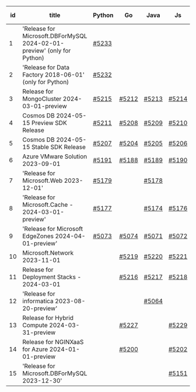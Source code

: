 | id | title | Python | Go | Java | Js | created date | target date | status |
| ------ | ------ | ------ | ------ | ------ | ------ | ------ | ------ | :-----: |
| 1 | 'Release for Microsoft.DBForMySQL 2024-02-01-preview' (only for Python)  | [#5233](https://github.com/Azure/sdk-release-request/issues/5233)  |  |  |  | 06-03 | 06-07 |  |
| 2 | 'Release for Data Factory 2018-06-01' (only for Python)  | [#5232](https://github.com/Azure/sdk-release-request/issues/5232)  |  |  |  | 06-03 | 06-24 |  |
| 3 | Release for MongoCluster 2024-03-01-preview  | [#5215](https://github.com/Azure/sdk-release-request/issues/5215)  | [#5212](https://github.com/Azure/sdk-release-request/issues/5212)  | [#5213](https://github.com/Azure/sdk-release-request/issues/5213)  | [#5214](https://github.com/Azure/sdk-release-request/issues/5214)  | 05-21 | 06-21 | Hold on by Python/ |
| 4 | Cosmos DB 2024-05-15 Preview SDK Release  | [#5211](https://github.com/Azure/sdk-release-request/issues/5211)  | [#5208](https://github.com/Azure/sdk-release-request/issues/5208)  | [#5209](https://github.com/Azure/sdk-release-request/issues/5209)  | [#5210](https://github.com/Azure/sdk-release-request/issues/5210)  | 05-15 | 06-21 | Hold on by Java/ |
| 5 | Cosmos DB 2024-05-15 Stable SDK Release  | [#5207](https://github.com/Azure/sdk-release-request/issues/5207)  | [#5204](https://github.com/Azure/sdk-release-request/issues/5204)  | [#5205](https://github.com/Azure/sdk-release-request/issues/5205)  | [#5206](https://github.com/Azure/sdk-release-request/issues/5206)  | 05-15 | 06-21 | Hold on by Java/ |
| 6 | Azure VMware Solution 2023-09-01  | [#5191](https://github.com/Azure/sdk-release-request/issues/5191)  | [#5188](https://github.com/Azure/sdk-release-request/issues/5188)  | [#5189](https://github.com/Azure/sdk-release-request/issues/5189)  | [#5190](https://github.com/Azure/sdk-release-request/issues/5190)  | 05-08 | 06-21 | Hold on by JS/Java/Go/Python/ |
| 7 | 'Release for Microsoft.Web 2023-12-01'  | [#5179](https://github.com/Azure/sdk-release-request/issues/5179)  |  | [#5178](https://github.com/Azure/sdk-release-request/issues/5178)  |  | 05-02 | fail to get. | Hold on by Java/Python/ |
| 8 | 'Release for Microsoft.Cache - 2024-03-01-preview'  | [#5177](https://github.com/Azure/sdk-release-request/issues/5177)  |  | [#5174](https://github.com/Azure/sdk-release-request/issues/5174)  | [#5176](https://github.com/Azure/sdk-release-request/issues/5176)  | 04-30 | 05-24 | Hold on by JS/Java/Python/ |
| 9 | 'Release for Microsoft EdgeZones 2024-04-01-preview'  | [#5073](https://github.com/Azure/sdk-release-request/issues/5073)  | [#5074](https://github.com/Azure/sdk-release-request/issues/5074)  | [#5071](https://github.com/Azure/sdk-release-request/issues/5071)  | [#5072](https://github.com/Azure/sdk-release-request/issues/5072)  | 03-22 | 05-24 | Hold on by JS/Java/Go/Python/ |
| 10 | Microsoft.Network 2023-11-01  |  | [#5219](https://github.com/Azure/sdk-release-request/issues/5219)  | [#5220](https://github.com/Azure/sdk-release-request/issues/5220)  | [#5221](https://github.com/Azure/sdk-release-request/issues/5221)  | 05-22 | 06-21 |  |
| 11 | Release for Deployment Stacks - 2024-03-01  |  | [#5216](https://github.com/Azure/sdk-release-request/issues/5216)  | [#5217](https://github.com/Azure/sdk-release-request/issues/5217)  | [#5218](https://github.com/Azure/sdk-release-request/issues/5218)  | 05-21 | 06-21 |  |
| 12 | 'Release for informatica 2023-08-20-preview'  |  |  | [#5064](https://github.com/Azure/sdk-release-request/issues/5064)  |  | 03-20 | 05-24 | Hold on by Java/ |
| 13 | Release for Hybrid Compute 2024-03-31-preview  |  | [#5227](https://github.com/Azure/sdk-release-request/issues/5227)  |  | [#5229](https://github.com/Azure/sdk-release-request/issues/5229)  | 05-23 | 06-21 |  |
| 14 | Release for NGINXaaS for Azure 2024-01-01-preview  |  | [#5200](https://github.com/Azure/sdk-release-request/issues/5200)  |  | [#5202](https://github.com/Azure/sdk-release-request/issues/5202)  | 05-14 | 06-21 |  |
| 15 | 'Release for Microsoft.DBForMySQL 2023-12-30'  |  |  |  | [#5151](https://github.com/Azure/sdk-release-request/issues/5151)  | 04-24 | 05-24 | Hold on by JS/ |
